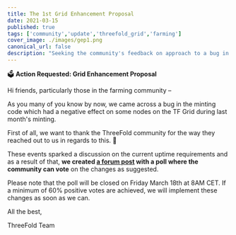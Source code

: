 ```yaml
---
title: The 1st Grid Enhancement Proposal
date: 2021-03-15
published: true
tags: ['community','update','threefold_grid','farming']
cover_image: ./images/gep1.png
canonical_url: false
description: "Seeking the community's feedback on approach to a bug in the minting code and related topics."
---
```


🗳 **Action Requested: Grid Enhancement Proposal**

Hi friends, particularly those in the farming community –

As you many of you know by now, we came across a bug in the minting code which had a negative effect on some nodes on the TF Grid during last month's minting.

First of all, we want to thank the ThreeFold community for the way they reached out to us in regards to this. 🙏

These events sparked a discussion on the current uptime requirements and as a result of that, **we created [a forum post](https://forum.threefold.io/t/upgrade-proposal-for-minting-code-v3-2/2447) with a poll where the community can vote** on the changes as suggested.

Please note that the poll will be closed on Friday March 18th at 8AM CET. If a minimum of 60% positive votes are achieved, we will implement these changes as soon as we can.

All the best,

ThreeFold Team
